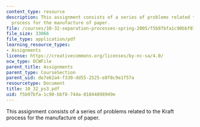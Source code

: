 ```yaml
---
content_type: resource
description: This assignment consists of a series of problems related to the Kraft
  process for the manufacture of paper.
file: /courses/10-32-separation-processes-spring-2005/f5b97bfa1c90bbf8744a01844898949e_10_32_ps3.pdf
file_size: 33066
file_type: application/pdf
learning_resource_types:
- Assignments
license: https://creativecommons.org/licenses/by-nc-sa/4.0/
ocw_type: OCWFile
parent_title: Assignments
parent_type: CourseSection
parent_uid: de7e62a4-f330-dd55-2525-e8f8c9e1f57a
resourcetype: Document
title: 10_32_ps3.pdf
uid: f5b97bfa-1c90-bbf8-744a-01844898949e
---
```

This assignment consists of a series of problems related to the Kraft process for the manufacture of paper.